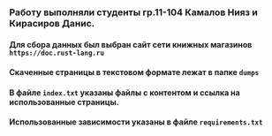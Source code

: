 ### Работу выполняли студенты гр.11-104 Камалов Нияз и Кирасиров Данис.
#### Для сбора данных был выбран сайт сети книжных магазинов `https://doc.rust-lang.ru`

#### Скаченные страницы в текстовом формате лежат в папке `dumps`
#### В файле `index.txt` указаны файлы с контентом и ссылка на использованные страницы.
#### Использованные зависимости указаны в файле `requirements.txt`